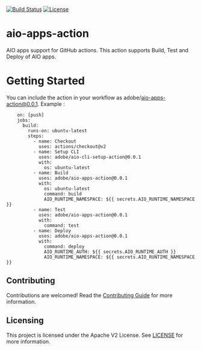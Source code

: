 [![Build Status](https://travis-ci.com/adobe/aio-apps-action.svg?branch=master)](https://travis-ci.com/adobe/aio-apps-action)
[![License](https://img.shields.io/badge/License-Apache%202.0-blue.svg)](https://opensource.org/licenses/Apache-2.0)

# aio-apps-action
AIO apps support for GitHub actions. This action supports Build, Test and Deploy of AIO apps.

# Getting Started
You can include the action in your workflow as adobe/aio-apps-action@0.0.1. Example :


```
    on: [push]
    jobs:
      build:
        runs-on: ubuntu-latest
        steps:
          - name: Checkout
            uses: actions/checkout@v2
          - name: Setup CLI
            uses: adobe/aio-cli-setup-action@0.0.1
            with:
              os: ubuntu-latest
          - name: Build
            uses: adobe/aio-apps-action@0.0.1
            with:
              os: ubuntu-latest
              command: build
              AIO_RUNTIME_NAMESPACE: ${{ secrets.AIO_RUNTIME_NAMESPACE }}
          - name: Test
            uses: adobe/aio-apps-action@0.0.1
            with:
              command: test
          - name: Deploy
            uses: adobe/aio-apps-action@0.0.1
            with:
              command: deploy
              AIO_RUNTIME_AUTH: ${{ secrets.AIO_RUNTIME_AUTH }}
              AIO_RUNTIME_NAMESPACE: ${{ secrets.AIO_RUNTIME_NAMESPACE }}
```

 ## Contributing

Contributions are welcomed! Read the [Contributing Guide](./.github/CONTRIBUTING.md) for more information.

## Licensing

This project is licensed under the Apache V2 License. See [LICENSE](LICENSE) for more information.
